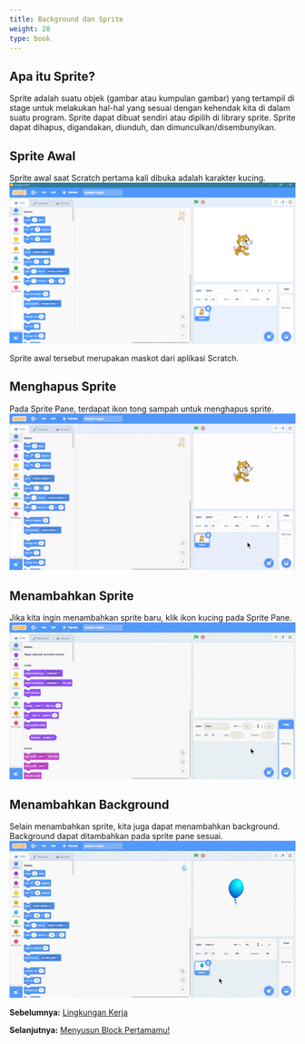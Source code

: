 ```yaml
---
title: Background dan Sprite
weight: 20
type: book
---
```

## Apa itu Sprite?
Sprite adalah suatu objek (gambar atau kumpulan gambar) yang tertampil di stage untuk melakukan hal-hal yang sesuai dengan kehendak kita di dalam suatu program. Sprite dapat dibuat sendiri atau dipilih  di library sprite. Sprite dapat dihapus, digandakan, diunduh, dan dimunculkan/disembunyikan.

## Sprite Awal
Sprite awal saat Scratch pertama kali dibuka adalah karakter kucing.
![sprite awal](images/first-appear.png)

Sprite awal tersebut merupakan maskot dari aplikasi Scratch.

## Menghapus Sprite
Pada Sprite Pane, terdapat ikon tong sampah untuk menghapus sprite.
![menghapus sprite](images/deleting-sprite.gif)

## Menambahkan Sprite
Jika kita ingin menambahkan sprite baru, klik ikon kucing pada Sprite Pane.
![menambahkan sprite](images/adding-sprite.gif)

## Menambahkan Background
Selain menambahkan sprite, kita juga dapat menambahkan background. Background dapat ditambahkan pada sprite pane sesuai.
![menambahkan Background](images/adding-background.gif)

**Sebelumnya:**
<a href="../2-lingkungan-kerja">Lingkungan Kerja</a>

**Selanjutnya:**
<a href="../4-first-block">Menyusun Block Pertamamu!</a>

